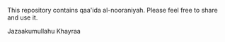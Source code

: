 This repository contains qaa'ida al-nooraniyah. Please feel free to share and use it.

Jazaakumullahu Khayraa
